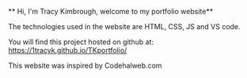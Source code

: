 ** Hi, I'm Tracy Kimbrough, welcome to my portfolio website**

The technologies used in the website are HTML, CSS, JS and VS code.

You will find this project hosted on github at: https://1tracyk.github.io/TKportfolio/

This website was inspired by Codehalweb.com
